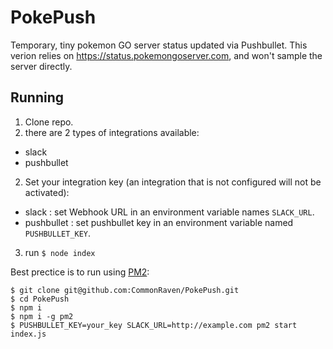 # PokePush
Temporary, tiny pokemon GO server status updated via Pushbullet.
This verion relies on https://status.pokemongoserver.com, and won't sample the server directly.

## Running

1. Clone repo.
2. there are 2 types of integrations available:
  - slack
  - pushbullet
2. Set your integration key (an integration that is not configured will not be activated):
  - slack : set Webhook URL in an environment variable names `SLACK_URL`.
  - pushbullet : set pushbullet key in an environment variable named `PUSHBULLET_KEY`.
3. run `$ node index`

Best prectice is to run using [PM2](https://www.npmjs.com/package/pm2):

```
$ git clone git@github.com:CommonRaven/PokePush.git
$ cd PokePush
$ npm i
$ npm i -g pm2
$ PUSHBULLET_KEY=your_key SLACK_URL=http://example.com pm2 start index.js
```
